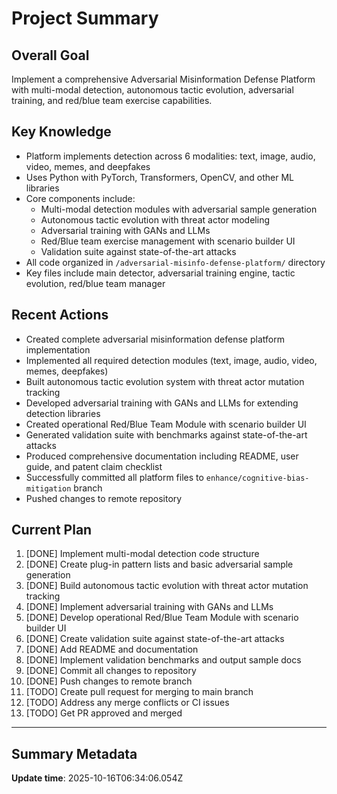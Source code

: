 # Project Summary

## Overall Goal

Implement a comprehensive Adversarial Misinformation Defense Platform with multi-modal detection, autonomous tactic evolution, adversarial training, and red/blue team exercise capabilities.

## Key Knowledge

- Platform implements detection across 6 modalities: text, image, audio, video, memes, and deepfakes
- Uses Python with PyTorch, Transformers, OpenCV, and other ML libraries
- Core components include:
  - Multi-modal detection modules with adversarial sample generation
  - Autonomous tactic evolution with threat actor modeling
  - Adversarial training with GANs and LLMs
  - Red/Blue team exercise management with scenario builder UI
  - Validation suite against state-of-the-art attacks
- All code organized in `/adversarial-misinfo-defense-platform/` directory
- Key files include main detector, adversarial training engine, tactic evolution, red/blue team manager

## Recent Actions

- Created complete adversarial misinformation defense platform implementation
- Implemented all required detection modules (text, image, audio, video, memes, deepfakes)
- Built autonomous tactic evolution system with threat actor mutation tracking
- Developed adversarial training with GANs and LLMs for extending detection libraries
- Created operational Red/Blue Team Module with scenario builder UI
- Generated validation suite with benchmarks against state-of-the-art attacks
- Produced comprehensive documentation including README, user guide, and patent claim checklist
- Successfully committed all platform files to `enhance/cognitive-bias-mitigation` branch
- Pushed changes to remote repository

## Current Plan

1. [DONE] Implement multi-modal detection code structure
2. [DONE] Create plug-in pattern lists and basic adversarial sample generation
3. [DONE] Build autonomous tactic evolution with threat actor mutation tracking
4. [DONE] Implement adversarial training with GANs and LLMs
5. [DONE] Develop operational Red/Blue Team Module with scenario builder UI
6. [DONE] Create validation suite against state-of-the-art attacks
7. [DONE] Add README and documentation
8. [DONE] Implement validation benchmarks and output sample docs
9. [DONE] Commit all changes to repository
10. [DONE] Push changes to remote branch
11. [TODO] Create pull request for merging to main branch
12. [TODO] Address any merge conflicts or CI issues
13. [TODO] Get PR approved and merged

---

## Summary Metadata

**Update time**: 2025-10-16T06:34:06.054Z
